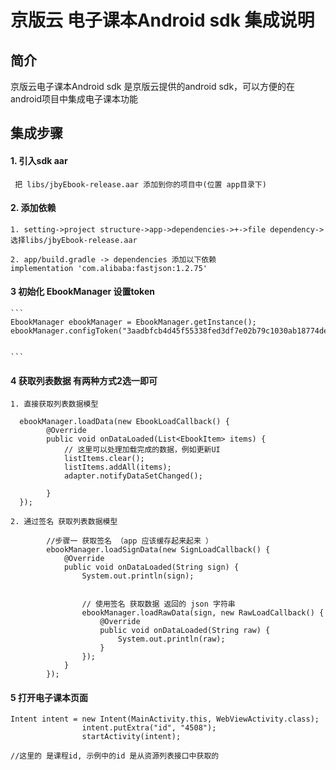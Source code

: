 # 京版云 电子课本Android sdk  集成说明

## 简介
京版云电子课本Android sdk 是京版云提供的android sdk，可以方便的在android项目中集成电子课本功能

## 集成步骤

#### 1. 引入sdk aar
     把 libs/jbyEbook-release.aar 添加到你的项目中(位置 app目录下)

#### 2. 添加依赖
    1. setting->project structure->app->dependencies->+->file dependency->选择libs/jbyEbook-release.aar

    2. app/build.gradle -> dependencies 添加以下依赖
    implementation 'com.alibaba:fastjson:1.2.75'

#### 3 初始化 EbookManager 设置token
    ```
    EbookManager ebookManager = EbookManager.getInstance();
    ebookManager.configToken("3aadbfcb4d45f55338fed3df7e02b79c1030ab18774de427777c8a13a330ae6a");
  

    ```
#### 4 获取列表数据 有两种方式2选一即可
    1. 直接获取列表数据模型

```
  ebookManager.loadData(new EbookLoadCallback() {
        @Override
        public void onDataLoaded(List<EbookItem> items) {
            // 这里可以处理加载完成的数据，例如更新UI
            listItems.clear();
            listItems.addAll(items);
            adapter.notifyDataSetChanged();
        
        }
  });
```

    2. 通过签名 获取列表数据模型

```
        //步骤一 获取签名 （app 应该缓存起来起来 ）
        ebookManager.loadSignData(new SignLoadCallback() {
            @Override
            public void onDataLoaded(String sign) {
                System.out.println(sign);


                // 使用签名 获取数据 返回的 json 字符串
                ebookManager.loadRawData(sign, new RawLoadCallback() {
                    @Override
                    public void onDataLoaded(String raw) {
                        System.out.println(raw);
                    }
                });
            }
        });

```



#### 5 打开电子课本页面
```
Intent intent = new Intent(MainActivity.this, WebViewActivity.class);
                intent.putExtra("id", "4508");
                startActivity(intent);
                
//这里的 是课程id, 示例中的id 是从资源列表接口中获取的
                
```


    



